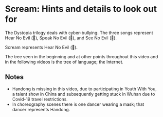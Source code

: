# Scream: Hints and details to look out for

The Dystopia trilogy deals with cyber-bullying. The three songs
represent Hear No Evil (🙉), Speak No Evil (🙊), and See No Evil (🙈).

Scream represents Hear No Evil (🙉).

The tree seen in the beginning and at other points throughout this video and in the following videos is the tree of language; the Internet.

## Notes

* Handong is missing in this video, due to participating in Youth With You, a talent show in China and subsequently getting stuck in Wuhan due to Covid-19 travel restrictions.
* In choreography scenes there is one dancer wearing a mask; that dancer represents Handong.
